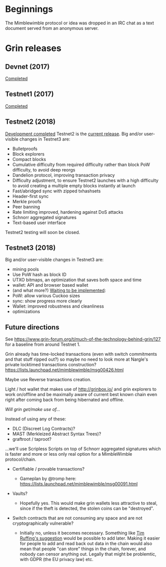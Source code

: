 # Beginnings

The Mimblewimble protocol or idea was dropped in an IRC chat as a text document served from an anonymous server.

# Grin releases

## Devnet (2017)
[Completed](https://github.com/mimblewimble/grin/milestone/1?closed=1)

## Testnet1 (2017)
[Completed](https://github.com/mimblewimble/grin/milestone/2?closed=1)

## Testnet2 (2018)
[Development completed](https://github.com/mimblewimble/grin/milestone/3?closed=1)
Testnet2 is the [current release](https://github.com/mimblewimble/grin/releases).
Big and/or user-visible changes in Testnet3 are:
 - Bulletproofs
 - Block explorers
 - Compact blocks
 - Cumulative difficulty from required difficulty rather than block PoW difficulty, to avoid deep reorgs
 - Dandelion protocol, improving transaction privacy
 - Difficulty adjustment, to ensure Testnet2 launches with a high difficulty to avoid creating a multiple empty blocks instantly at launch
 - Fast/abridged sync with zipped txhashsets
 - Header-first sync
 - Merkle proofs
 - Peer banning
 - Rate limiting improved, hardening against DoS attacks
 - Schnorr aggregated signatures
 - Text-based user interface

Testnet2 testing will soon be closed.

## Testnet3 (2018)
Big and/or user-visible changes in Testnet3 are:
 - mining pools
 - Use PoW hash as block ID
 - UTXO bitmaps, an optimization that saves both space and time
 - wallet: API and browser based wallet
 - (and what more?)
[Waiting to be implemented](https://github.com/mimblewimble/grin/milestone/5):
 - PoW: allow various Cuckoo sizes
 - sync: show progress more clearly
 - Wallet: improved robustness and cleanliness
 - optimizations

## Future directions

See https://www.grin-forum.org/t/much-of-the-technology-behind-grin/127 for a baseline from around Testnet 1.

Grin already has time-locked transactions (even with switch commitments and that stuff ripped out?) so maybe no need to look more at Nargle's private locktimed transactions construction? https://lists.launchpad.net/mimblewimble/msg00426.html

Maybe use Reverse transactions creation.

Light / hot wallet that makes use of http://grinbox.io/ and grin explorers to work on/offline and be maximally aware of current best known chain even right after coming back from being hibernated and offline.

_Will grin get/make use of..._

Instead of using any of these:

 - DLC (Discreet Log Contracts)?
 - MAST (Merkleized Abstract Syntax Trees)?
 - graftroot / taproot?

...we'll use Scripless Scripts on top of Schnorr aggregated signatures which is faster and more or less only real option for a MimbleWimble protocol/chain.

 - Certifiable / provable transactions?
   - Gameplan by @tromp here: https://lists.launchpad.net/mimblewimble/msg00091.html

 - Vaults?
   - Hopefully yes. This would make grin wallets less attractive to steal, since if the theft is detected, the stolen coins can be "destroyed".

 - Switch contracts that are not consuming any space and are not cryptographically vulnerable?
   - Initially no, unless it becomes necessary. Something like [Tim Ruffing's suggestion](https://lists.launchpad.net/mimblewimble/msg00479.html) would be possible to add later. Making it easier for people to add and read back out data in the chain would also mean that people "can store" things in the chain, forever, and nobody can censor anything out. Legally that might be problemtic, with GDPR (the EU privacy law) etc.
